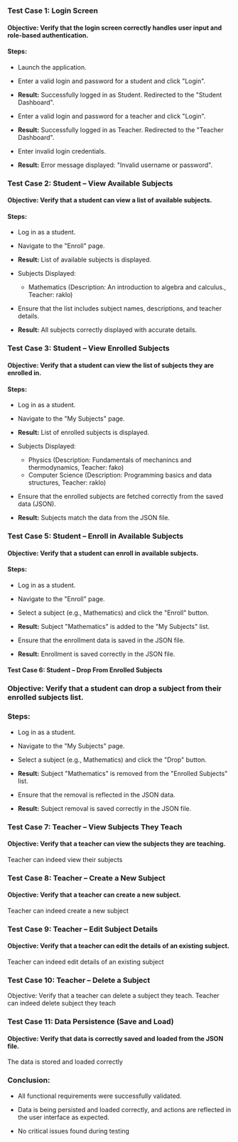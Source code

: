 ### Test Case 1: Login Screen
#### Objective: Verify that the login screen correctly handles user input and role-based authentication.

#### Steps:

- Launch the application.

- Enter a valid login and password for a student and click "Login".
 
- **Result:** Successfully logged in as Student. Redirected to the "Student Dashboard".

- Enter a valid login and password for a teacher and click "Login".

- **Result:** Successfully logged in as Teacher. Redirected to the "Teacher Dashboard".

- Enter invalid login credentials.

- **Result:** Error message displayed: "Invalid username or password".

### Test Case 2: Student – View Available Subjects

#### Objective: Verify that a student can view a list of available subjects.

#### Steps:

- Log in as a student.

- Navigate to the "Enroll" page.

- **Result:** List of available subjects is displayed.

- Subjects Displayed:

    - Mathematics (Description: An introduction to algebra and calculus., Teacher: raklo)


- Ensure that the list includes subject names, descriptions, and teacher details.

- **Result:** All subjects correctly displayed with accurate details.

### Test Case 3: Student – View Enrolled Subjects
#### Objective: Verify that a student can view the list of subjects they are enrolled in.

#### Steps:

- Log in as a student.

- Navigate to the "My Subjects" page.

- **Result:** List of enrolled subjects is displayed.

- Subjects Displayed:

    - Physics (Description: Fundamentals of mechanincs and thermodynamics, Teacher: fako)
    - Computer Science (Description: Programming basics and data structures, Teacher: raklo)

- Ensure that the enrolled subjects are fetched correctly from the saved data (JSON).

- **Result:** Subjects match the data from the JSON file.

### Test Case 5: Student – Enroll in Available Subjects
#### Objective: Verify that a student can enroll in available subjects.

#### Steps:

- Log in as a student.

- Navigate to the "Enroll" page.

- Select a subject (e.g., Mathematics) and click the "Enroll" button.

- **Result:** Subject "Mathematics" is added to the "My Subjects" list.

- Ensure that the enrollment data is saved in the JSON file.

- **Result:** Enrollment is saved correctly in the JSON file.

#### Test Case 6: Student – Drop From Enrolled Subjects
### Objective: Verify that a student can drop a subject from their enrolled subjects list.

### Steps:

- Log in as a student.

- Navigate to the "My Subjects" page.

- Select a subject (e.g., Mathematics) and click the "Drop" button.

- **Result:** Subject "Mathematics" is removed from the "Enrolled Subjects" list.

- Ensure that the removal is reflected in the JSON data.

- **Result:** Subject removal is saved correctly in the JSON file.

### Test Case 7: Teacher – View Subjects They Teach
#### Objective: Verify that a teacher can view the subjects they are teaching.
Teacher can indeed view their subjects

### Test Case 8: Teacher – Create a New Subject
#### Objective: Verify that a teacher can create a new subject.
Teacher can indeed create a new subject

### Test Case 9: Teacher – Edit Subject Details
#### Objective: Verify that a teacher can edit the details of an existing subject.
Teacher can indeed edit details of an existing subject

### Test Case 10: Teacher – Delete a Subject
Objective: Verify that a teacher can delete a subject they teach.
Teacher can indeed delete subject they teach

### Test Case 11: Data Persistence (Save and Load)
#### Objective: Verify that data is correctly saved and loaded from the JSON file.
The data is stored and loaded correctly

### Conclusion:
- All functional requirements were successfully validated.

- Data is being persisted and loaded correctly, and actions are reflected in the user interface as expected.

- No critical issues found during testing